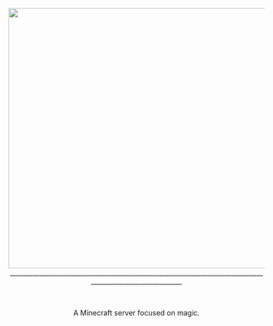 <p align="center">
  <img src="https://user-images.githubusercontent.com/47728875/132115783-d0968694-c9db-46cd-8d33-485c55d7ef1f.png" width="512" lenght="512">
  __________________________________________________________________________________________________________
</p>

<br>

<p align="center">
  A Minecraft server focused on magic.
</p>
